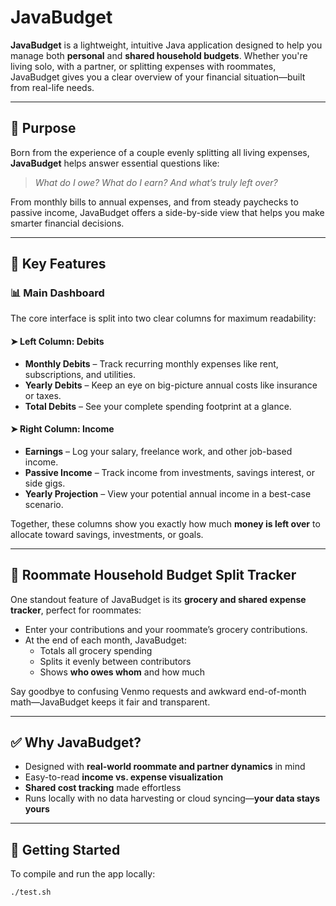 # JavaBudget

**JavaBudget** is a lightweight, intuitive Java application designed to help you manage both **personal** and **shared household budgets**. Whether you're living solo, with a partner, or splitting expenses with roommates, JavaBudget gives you a clear overview of your financial situation—built from real-life needs.

---

## 🧠 Purpose

Born from the experience of a couple evenly splitting all living expenses, **JavaBudget** helps answer essential questions like:

> _What do I owe? What do I earn? And what’s truly left over?_

From monthly bills to annual expenses, and from steady paychecks to passive income, JavaBudget offers a side-by-side view that helps you make smarter financial decisions.

---

## 💸 Key Features

### 📊 Main Dashboard

The core interface is split into two clear columns for maximum readability:

#### ➤ **Left Column: Debits**
- **Monthly Debits** – Track recurring monthly expenses like rent, subscriptions, and utilities.
- **Yearly Debits** – Keep an eye on big-picture annual costs like insurance or taxes.
- **Total Debits** – See your complete spending footprint at a glance.

#### ➤ **Right Column: Income**
- **Earnings** – Log your salary, freelance work, and other job-based income.
- **Passive Income** – Track income from investments, savings interest, or side gigs.
- **Yearly Projection** – View your potential annual income in a best-case scenario.

Together, these columns show you exactly how much **money is left over** to allocate toward savings, investments, or goals.

---

## 🛒 Roommate Household Budget Split Tracker

One standout feature of JavaBudget is its **grocery and shared expense tracker**, perfect for roommates:

- Enter your contributions and your roommate’s grocery contributions.
- At the end of each month, JavaBudget:
  - Totals all grocery spending
  - Splits it evenly between contributors
  - Shows **who owes whom** and how much

Say goodbye to confusing Venmo requests and awkward end-of-month math—JavaBudget keeps it fair and transparent.

---

## ✅ Why JavaBudget?

- Designed with **real-world roommate and partner dynamics** in mind
- Easy-to-read **income vs. expense visualization**
- **Shared cost tracking** made effortless
- Runs locally with no data harvesting or cloud syncing—**your data stays yours**

---

## 🚀 Getting Started

To compile and run the app locally:

```bash
./test.sh
